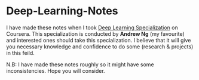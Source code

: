 # Deep-Learning-Notes

I have made these notes when I took [Deep Learning Specialization](https://www.coursera.org/account/accomplishments/specialization/ELLF6SH732TL) on Coursera. This specialization is conducted by **Andrew Ng** (my favourite) and interested ones should take this specialization. I believe that it will give you necessary knowledge and confidence to do some (research & projects) in this feild.

N.B: I have made these notes roughly so it might have some inconsistencies. Hope you will consider.
